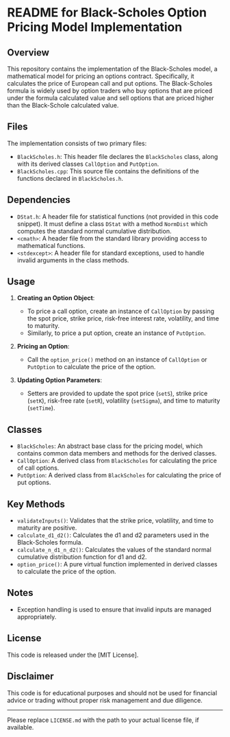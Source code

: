 # README for Black-Scholes Option Pricing Model Implementation

## Overview

This repository contains the implementation of the Black-Scholes model, a mathematical model for pricing an options contract. Specifically, it calculates the price of European call and put options. The Black-Scholes formula is widely used by option traders who buy options that are priced under the formula calculated value and sell options that are priced higher than the Black-Schole calculated value.

## Files

The implementation consists of two primary files:

- `BlackScholes.h`: This header file declares the `BlackScholes` class, along with its derived classes `CallOption` and `PutOption`.
- `BlackScholes.cpp`: This source file contains the definitions of the functions declared in `BlackScholes.h`.

## Dependencies

- `DStat.h`: A header file for statistical functions (not provided in this code snippet). It must define a class `DStat` with a method `NormDist` which computes the standard normal cumulative distribution.
- `<cmath>`: A header file from the standard library providing access to mathematical functions.
- `<stdexcept>`: A header file for standard exceptions, used to handle invalid arguments in the class methods.

## Usage

1. **Creating an Option Object**: 
   - To price a call option, create an instance of `CallOption` by passing the spot price, strike price, risk-free interest rate, volatility, and time to maturity.
   - Similarly, to price a put option, create an instance of `PutOption`.

2. **Pricing an Option**: 
   - Call the `option_price()` method on an instance of `CallOption` or `PutOption` to calculate the price of the option.

3. **Updating Option Parameters**: 
   - Setters are provided to update the spot price (`setS`), strike price (`setK`), risk-free rate (`setR`), volatility (`setSigma`), and time to maturity (`setTime`).

## Classes

- `BlackScholes`: An abstract base class for the pricing model, which contains common data members and methods for the derived classes.
- `CallOption`: A derived class from `BlackScholes` for calculating the price of call options.
- `PutOption`: A derived class from `BlackScholes` for calculating the price of put options.

## Key Methods

- `validateInputs()`: Validates that the strike price, volatility, and time to maturity are positive.
- `calculate_d1_d2()`: Calculates the d1 and d2 parameters used in the Black-Scholes formula.
- `calculate_n_d1_n_d2()`: Calculates the values of the standard normal cumulative distribution function for d1 and d2.
- `option_price()`: A pure virtual function implemented in derived classes to calculate the price of the option.

## Notes

- Exception handling is used to ensure that invalid inputs are managed appropriately.

## License

This code is released under the [MIT License].
## Disclaimer

This code is for educational purposes and should not be used for financial advice or trading without proper risk management and due diligence.

---

Please replace `LICENSE.md` with the path to your actual license file, if available.
